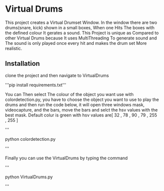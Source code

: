 # Virtual Drums
This project creates a Virtual Drumset Window. In the window there are two drums(snare, kick) shown in a small boxes, When one Hits The boxes with the defined colour It gerates a sound. This Project is unique as Compared to other Virtual Drums because It uses MultiThreading To generate sound and The sound is only played once every hit and makes the drum set More realistic.

## Installation
clone the project and then navigate to VirtualDrums

'''pip install requirements.txt'''

You can Then select The colour of the object you want use with colordetection.py, you have to choose the object you want to use to play the drums and then run the code below, it will open three windows mask, videocapture, and the bars, move the bars and selct the hsv values with the best mask. Default colur is green with hsv values are[ 32 , 78 , 90 ,  79  ,   255 , 255 ] 

'''

python colordetection.py

'''

Finally you can use the VirtualDrums by typing the command

'''

python VirtualDrums.py

'''
